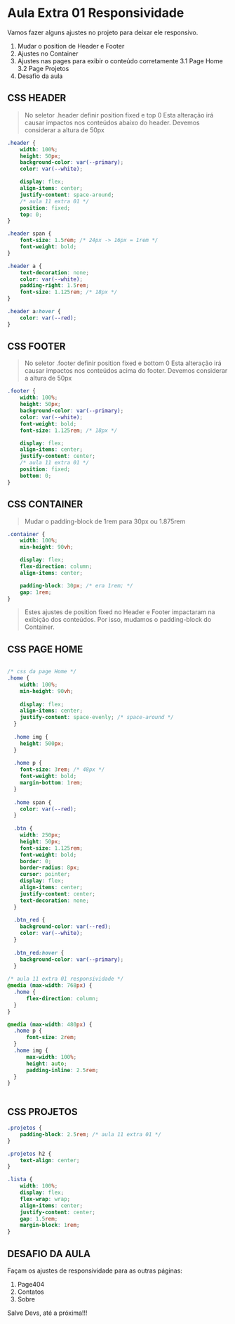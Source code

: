 # Aula Extra 01 Responsividade

Vamos fazer alguns ajustes no projeto para deixar ele responsivo.

1. Mudar o position de Header e Footer
2. Ajustes no Container
3. Ajustes nas pages para exibir o conteúdo corretamente
3.1 Page Home
3.2 Page Projetos
4. Desafio da aula

## CSS HEADER

> No seletor .header definir position fixed e top 0
> Esta alteração irá causar impactos nos conteúdos abaixo do header.
> Devemos considerar a altura de 50px

~~~css
.header {
    width: 100%;
    height: 50px;
    background-color: var(--primary);
    color: var(--white);

    display: flex;
    align-items: center;
    justify-content: space-around;
    /* aula 11 extra 01 */
    position: fixed;
    top: 0;
}

.header span {
    font-size: 1.5rem; /* 24px -> 16px = 1rem */
    font-weight: bold;
}

.header a {
    text-decoration: none;
    color: var(--white);
    padding-right: 1.5rem;
    font-size: 1.125rem; /* 18px */
}

.header a:hover {
    color: var(--red);
}

~~~

## CSS FOOTER

> No seletor .footer definir position fixed e bottom 0
> Esta alteração irá causar impactos nos conteúdos acima do footer.
> Devemos considerar a altura de 50px

~~~css
.footer {
    width: 100%;
    height: 50px;
    background-color: var(--primary);
    color: var(--white);
    font-weight: bold;
    font-size: 1.125rem; /* 18px */

    display: flex;
    align-items: center;
    justify-content: center;
    /* aula 11 extra 01 */
    position: fixed;
    bottom: 0;
}

~~~

## CSS CONTAINER

> Mudar o padding-block de 1rem para 30px ou 1.875rem

~~~css
.container {
    width: 100%;
    min-height: 90vh;

    display: flex;
    flex-direction: column;
    align-items: center;

    padding-block: 30px; /* era 1rem; */
    gap: 1rem;
}

~~~

> Estes ajustes de position fixed no Header e Footer impactaram na exibição dos conteúdos.
> Por isso, mudamos o padding-block do Container.


## CSS PAGE HOME

~~~css

/* css da page Home */
.home {
    width: 100%;
    min-height: 90vh;
  
    display: flex;
    align-items: center;
    justify-content: space-evenly; /* space-around */
  }
  
  .home img {
    height: 500px;
  }
  
  .home p {
    font-size: 3rem; /* 48px */
    font-weight: bold;
    margin-bottom: 1rem;
  }
  
  .home span {
    color: var(--red);
  }
  
  .btn {
    width: 250px;
    height: 50px;
    font-size: 1.125rem;
    font-weight: bold;
    border: 0;
    border-radius: 8px;
    cursor: pointer;
    display: flex;
    align-items: center;
    justify-content: center;
    text-decoration: none;
  }
  
  .btn_red {
    background-color: var(--red);
    color: var(--white);
  }
  
  .btn_red:hover {
    background-color: var(--primary);
  }
  
/* aula 11 extra 01 responsividade */
@media (max-width: 768px) {
  .home {
      flex-direction: column;
  }
}

@media (max-width: 480px) {
  .home p {
      font-size: 2rem;
  }
  .home img {
      max-width: 100%;
      height: auto;
      padding-inline: 2.5rem;
  }
}
  
~~~

## CSS PROJETOS

~~~css
.projetos {
    padding-block: 2.5rem; /* aula 11 extra 01 */
}

.projetos h2 {
    text-align: center;
}

.lista {
    width: 100%;
    display: flex;
    flex-wrap: wrap;
    align-items: center;
    justify-content: center;
    gap: 1.5rem;
    margin-block: 1rem;
}

~~~

## DESAFIO DA AULA

Façam os ajustes de responsividade para as outras páginas:
1. Page404
2. Contatos
3. Sobre

Salve Devs, até a próxima!!!

